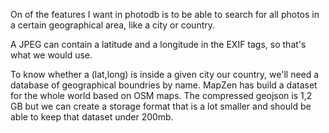 On of the features I want in photodb is to be able to search for all photos in a certain geographical area, like a city or country.

A JPEG can contain a latitude and a longitude in the EXIF tags, so that's what we would use.

To know whether a (lat,long) is inside a given city our country, we'll need a database of geographical boundries by name. MapZen has build a dataset for the whole world based on OSM maps. The compressed geojson is 1,2 GB but we can create a storage format that is a lot smaller and should be able to keep that dataset under 200mb.




